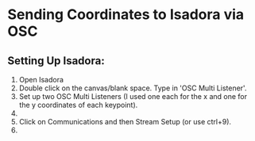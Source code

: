 # Sending Coordinates to Isadora via OSC 

## Setting Up Isadora: 

1. Open Isadora
2. Double click on the canvas/blank space. Type in 'OSC Multi Listener'. 
3. Set up two OSC Multi Listeners (I used one each for the x and one for the y coordinates of each keypoint).
4. 
5. Click on Communications and then Stream Setup (or use ctrl+9).
6. 
